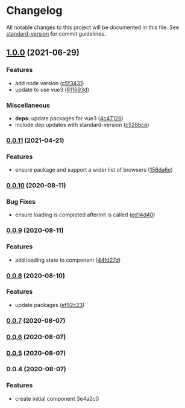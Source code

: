 # Changelog

All notable changes to this project will be documented in this file. See [standard-version](https://github.com/conventional-changelog/standard-version) for commit guidelines.

## [1.0.0](https://github.com/domness/cloudsponge-vue/compare/v0.0.11...v1.0.0) (2021-06-29)


### Features

* add node version ([c5f3431](https://github.com/domness/cloudsponge-vue/commit/c5f343113c6b74da27776bd67a498b53abc5eba0))
* update to use vue3 ([811693d](https://github.com/domness/cloudsponge-vue/commit/811693daf43caaeb7a394ef0c2f23b1cc96c9d7c))


### Miscellaneous

* **deps:** update packages for vue3 ([4c47126](https://github.com/domness/cloudsponge-vue/commit/4c47126c6a46472b1b79c81b346327e814598377))
* include dep updates with standard-version ([c528bce](https://github.com/domness/cloudsponge-vue/commit/c528bcee0b718d48e29b06b901a29439fb1a5d6a))

### [0.0.11](https://github.com/domness/cloudsponge-vue/compare/v0.0.10...v0.0.11) (2021-04-21)


### Features

* ensure package and support a wider list of browsers ([156da6e](https://github.com/domness/cloudsponge-vue/commit/156da6e41e916a8870af60b876d3fbf0fc909ee8))

### [0.0.10](https://github.com/domness/cloudsponge-vue/compare/v0.0.9...v0.0.10) (2020-08-11)


### Bug Fixes

* ensure loading is completed afterInit is called ([ed14d40](https://github.com/domness/cloudsponge-vue/commit/ed14d40378d914152894c1161ba8bbf2110e4bea))

### [0.0.9](https://github.com/domness/cloudsponge-vue/compare/v0.0.8...v0.0.9) (2020-08-11)


### Features

* add loading state to component ([44fd27d](https://github.com/domness/cloudsponge-vue/commit/44fd27db2fcf8bed697329c220bab91329003c58))

### [0.0.8](https://github.com/domness/cloudsponge-vue/compare/v0.0.6...v0.0.8) (2020-08-10)


### Features

* update packages ([ef92c23](https://github.com/domness/cloudsponge-vue/commit/ef92c2381d7cc6fd017e6c8e7a33cfc796a9ed5a))

### [0.0.7](https://github.com/domness/cloudsponge-vue/compare/v0.0.6...v0.0.7) (2020-08-07)

### [0.0.6](https://github.com/domness/cloudsponge-vue/compare/v0.0.5...v0.0.6) (2020-08-07)

### [0.0.5](https://github.com/domness/cloudsponge-vue/compare/v0.0.4...v0.0.5) (2020-08-07)

### 0.0.4 (2020-08-07)


### Features

* create initial component 3e4a2c0
